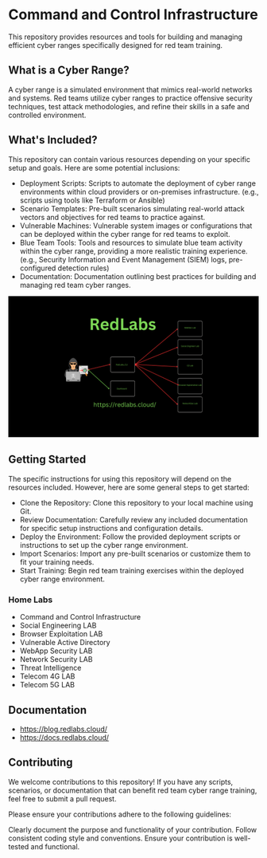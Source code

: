 # Command and Control Infrastructure

This repository provides resources and tools for building and managing efficient cyber ranges specifically designed for red team training.

## What is a Cyber Range?
A cyber range is a simulated environment that mimics real-world networks and systems. Red teams utilize cyber ranges to practice offensive security techniques, test attack methodologies, and refine their skills in a safe and controlled environment.

## What's Included?
This repository can contain various resources depending on your specific setup and goals. Here are some potential inclusions:

- Deployment Scripts: Scripts to automate the deployment of cyber range environments within cloud providers or on-premises infrastructure. (e.g., scripts using tools like Terraform or Ansible)
- Scenario Templates: Pre-built scenarios simulating real-world attack vectors and objectives for red teams to practice against.
- Vulnerable Machines: Vulnerable system images or configurations that can be deployed within the cyber range for red teams to exploit.
- Blue Team Tools: Tools and resources to simulate blue team activity within the cyber range, providing a more realistic training experience. (e.g., Security Information and Event Management (SIEM) logs, pre-configured detection rules)
- Documentation: Documentation outlining best practices for building and managing red team cyber ranges.

![RedLabs Cloud](profile/RedLabs.png "RedLabs Cloud")
## Getting Started
The specific instructions for using this repository will depend on the resources included. However, here are some general steps to get started:

- Clone the Repository: Clone this repository to your local machine using Git.
- Review Documentation: Carefully review any included documentation for specific setup instructions and configuration details.
- Deploy the Environment: Follow the provided deployment scripts or instructions to set up the cyber range environment.
- Import Scenarios: Import any pre-built scenarios or customize them to fit your training needs.
- Start Training: Begin red team training exercises within the deployed cyber range environment.

### Home Labs

- Command and Control Infrastructure
- Social Engineering LAB
- Browser Exploitation LAB
- Vulnerable Active Directory
- WebApp Security LAB
- Network Security LAB
- Threat Intelligence
- Telecom 4G LAB
- Telecom 5G LAB


## Documentation
- https://blog.redlabs.cloud/
- https://docs.redlabs.cloud/

## Contributing
We welcome contributions to this repository! If you have any scripts, scenarios, or documentation that can benefit red team cyber range training, feel free to submit a pull request.

Please ensure your contributions adhere to the following guidelines:

Clearly document the purpose and functionality of your contribution.
Follow consistent coding style and conventions.
Ensure your contribution is well-tested and functional.
